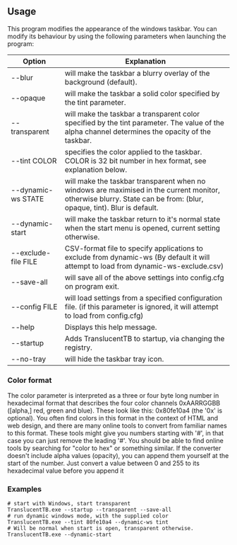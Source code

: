 ## Usage
This program modifies the appearance of the windows taskbar.
You can modify its behaviour by using the following parameters when launching the program:

Option | Explanation
------------ | -------
--blur              | will make the taskbar a blurry overlay of the background (default).
--opaque            | will make the taskbar a solid color specified by the tint parameter.
--transparent       | will make the taskbar a transparent color specified by the tint parameter. The value of the alpha channel determines the opacity of the taskbar.
--tint COLOR        | specifies the color applied to the taskbar. COLOR is 32 bit number in hex format, see explanation below.
--dynamic-ws STATE  | will make the taskbar transparent when no windows are maximised in the current monitor, otherwise blurry. State can be from: (blur, opaque, tint). Blur is default.
--dynamic-start     | will make the taskbar return to it's normal state when the start menu is opened, current setting otherwise.
--exclude-file FILE | CSV-format file to specify applications to exclude from dynamic-ws (By default it will attempt to load from dynamic-ws-exclude.csv)
--save-all          | will save all of the above settings into config.cfg on program exit.
--config FILE       | will load settings from a specified configuration file. (if this parameter is ignored, it will attempt to load from config.cfg)
--help              | Displays this help message.
--startup           | Adds TranslucentTB to startup, via changing the registry.
--no-tray           | will hide the taskbar tray icon.

### Color format
The color parameter is interpreted as a three or four byte long number in hexadecimal format that 
describes the four color channels 0xAARRGGBB ([alpha,] red, green and blue). These look like this: 
0x80fe10a4 (the '0x' is optional). You often find colors in this format in the context of HTML and 
web design, and there are many online tools to convert from familiar names to this format. These 
tools might give you numbers starting with '#', in that case you can just remove the leading '#'. 
You should be able to find online tools by searching for "color to hex" or something similar. 
If the converter doesn't include alpha values (opacity), you can append them yourself at the start 
of the number. Just convert a value between 0 and 255 to its hexadecimal value before you append it

### Examples
```
# start with Windows, start transparent
TranslucentTB.exe --startup --transparent --save-all
# run dynamic windows mode, with the supplied color
TranslucentTB.exe --tint 80fe10a4 --dynamic-ws tint
# Will be normal when start is open, transparent otherwise.
TranslucentTB.exe --dynamic-start
```
